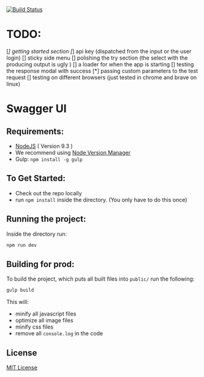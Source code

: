 [![Build Status](http://drone.polygon.io/api/badges/polygon-io/ui-swagger/status.svg)](http://drone.polygon.io/polygon-io/ui-swagger)

# TODO:

[*] getting started section
[*] api key (dispatched from the input or the user login)
[] sticky side menu
[] polishing the try section (the select with the producing output is ugly )
[] a loader for when the app is starting
[] testing the response modal with success
[*] passing custom parameters to the test request
[] testing on different browsers (just tested in chrome and brave on linux)

Swagger UI
===

Requirements:
---

- [NodeJS](https://nodejs.org/en/download/) ( Version 9.3 )
 - We recommend using [Node Version Manager](https://github.com/creationix/nvm)
- Gulp: `npm install -g gulp`

To Get Started:
---

- Check out the repo locally
- run `npm install` inside the directory. (You only have to do this once)

Running the project:
---

Inside the directory run:

```bash
npm run dev
```


Building for prod:
---

To build the project, which puts all built files into `public/` run the following:

```bash
gulp build
```

This will:

- minify all javascript files
- optimize all image files
- minify css files
- remove all `console.log` in the code





License
----

[MIT License](http://en.wikipedia.org/wiki/MIT_License)

